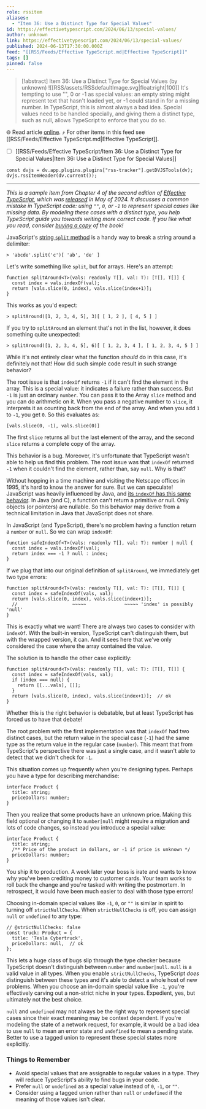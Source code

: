 ```yaml
---
role: rssitem
aliases:
  - "Item 36: Use a Distinct Type for Special Values"
id: https://effectivetypescript.com/2024/06/13/special-values/
author: unknown
link: https://effectivetypescript.com/2024/06/13/special-values/
published: 2024-06-13T17:30:00.000Z
feed: "[[RSS/Feeds/Effective TypeScript.md|Effective TypeScript]]"
tags: []
pinned: false
---
```


> [!abstract] Item 36: Use a Distinct Type for Special Values (by unknown)
> ![[RSS/assets/RSSdefaultImage.svg|float:right|100]] It's tempting to use "", 0 or -1 as special values: an empty string might represent text that hasn't loaded yet, or -1 could stand in for a missing number. In TypeScript, this is almost always a bad idea. Special values need to be handled specially, and giving them a distinct type, such as null, allows TypeScript to enforce that you do so.

🌐 Read article [online](https://effectivetypescript.com/2024/06/13/special-values/). ⤴ For other items in this feed see [[RSS/Feeds/Effective TypeScript.md|Effective TypeScript]].

- [ ] [[RSS/Feeds/Effective TypeScript/Item 36꞉ Use a Distinct Type for Special Values|Item 36꞉ Use a Distinct Type for Special Values]]

~~~dataviewjs
const dvjs = dv.app.plugins.plugins["rss-tracker"].getDVJSTools(dv);
dvjs.rssItemHeader(dv.current());
~~~

- - -

_This is a sample item from Chapter 4 of the second edition of [Effective TypeScript](https://amzn.to/3UjPrsK), which was [released](https://effectivetypescript.com/2024/05/21/second-edition/) in May of 2024. It discusses a common mistake in TypeScript code: using `""`, `0`, or `-1` to represent special cases like missing data. By modeling these cases with a distinct type, you help TypeScript guide you towards writing more correct code. If you like what you read, consider [buying a copy](https://amzn.to/3UjPrsK) of the book!_

JavaScript's [string `split` method](https://developer.mozilla.org/en-US/docs/Web/JavaScript/Reference/Global_Objects/String/split) is a handy way to break a string around a delimiter:

```undefined
> 'abcde'.split('c')[ 'ab', 'de' ]
```

Let's write something like `split`, but for arrays. Here's an attempt:

```
function splitAround<T>(vals: readonly T[], val: T): [T[], T[]] {
  const index = vals.indexOf(val);
  return [vals.slice(0, index), vals.slice(index+1)];
}
```

This works as you'd expect:

```undefined
> splitAround([1, 2, 3, 4, 5], 3)[ [ 1, 2 ], [ 4, 5 ] ]
```

If you try to `splitAround` an element that's not in the list, however, it does something quite unexpected:

```undefined
> splitAround([1, 2, 3, 4, 5], 6)[ [ 1, 2, 3, 4 ], [ 1, 2, 3, 4, 5 ] ]
```

While it's not entirely clear what the function _should_ do in this case, it's definitely not that! How did such simple code result in such strange behavior?

The root issue is that `indexOf` returns `-1` if it can't find the element in the array. This is a special value: it indicates a failure rather than success. But `-1` is just an ordinary `number`. You can pass it to the Array `slice` method and you can do arithmetic on it. When you pass a negative number to `slice`, it interprets it as counting back from the end of the array. And when you add `1` to `-1`, you get `0`. So this evaluates as:

```
[vals.slice(0, -1), vals.slice(0)]
```

The first `slice` returns all but the last element of the array, and the second `slice` returns a complete copy of the array.

This behavior is a bug. Moreover, it's unfortunate that TypeScript wasn't able to help us find this problem. The root issue was that `indexOf` returned `-1` when it couldn't find the element, rather than, say `null`. Why is that?

Without hopping in a time machine and visiting the Netscape offices in 1995, it's hard to know the answer for sure. But we can speculate! JavaScript was heavily influenced by Java, and [its `indexOf` has this same behavior](https://docs.oracle.com/javase/8/docs/api/java/lang/String.html#indexOf-int-). In Java (and C), a function can't return a primitive _or_ null. Only objects (or pointers) are nullable. So this behavior may derive from a technical limitation in Java that JavaScript does not share.

In JavaScript (and TypeScript), there's no problem having a function return a `number` or `null`. So we can wrap `indexOf`:

```
function safeIndexOf<T>(vals: readonly T[], val: T): number | null {
  const index = vals.indexOf(val);
  return index === -1 ? null : index;
}
```

If we plug that into our original definition of `splitAround`, we immediately get two type errors:

```
function splitAround<T>(vals: readonly T[], val: T): [T[], T[]] {
  const index = safeIndexOf(vals, val);
  return [vals.slice(0, index), vals.slice(index+1)];
  //                    ~~~~~              ~~~~~ 'index' is possibly 'null'
}
```

This is exactly what we want! There are always two cases to consider with `indexOf`. With the built-in version, TypeScript can't distinguish them, but with the wrapped version, it can. And it sees here that we've only considered the case where the array contained the value.

The solution is to handle the other case explicitly:

```
function splitAround<T>(vals: readonly T[], val: T): [T[], T[]] {
  const index = safeIndexOf(vals, val);
  if (index === null) {
    return [[...vals], []];
  }
  return [vals.slice(0, index), vals.slice(index+1)];  // ok
}
```

Whether this is the right behavior is debatable, but at least TypeScript has forced us to have that debate!

The root problem with the first implementation was that `indexOf` had two distinct cases, but the return value in the special case (`-1`) had the same type as the return value in the regular case (`number`). This meant that from TypeScript's perspective there was just a single case, and it wasn't able to detect that we didn't check for `-1`.

This situation comes up frequently when you're designing types. Perhaps you have a type for describing merchandise:

```
interface Product {
  title: string;
  priceDollars: number;
}
```

Then you realize that some products have an unknown price. Making this field optional or changing it to `number|null` might require a migration and lots of code changes, so instead you introduce a special value:

```
interface Product {
  title: string;
  /** Price of the product in dollars, or -1 if price is unknown */
  priceDollars: number;
}
```

You ship it to production. A week later your boss is irate and wants to know why you've been crediting money to customer cards. Your team works to roll back the change and you're tasked with writing the postmortem. In retrospect, it would have been much easier to deal with those type errors!

Choosing in-domain special values like `-1`, `0`, or `""` is similar in spirit to turning off `strictNullChecks`. When `strictNullChecks` is off, you can assign `null` or `undefined` to any type:

```
// @strictNullChecks: false
const truck: Product = {
  title: 'Tesla Cybertruck',
  priceDollars: null,  // ok
};
```

This lets a huge class of bugs slip through the type checker because TypeScript doesn't distinguish between `number` and `number|null`. `null` is a valid value in all types. When you enable `strictNullChecks`, TypeScript _does_ distinguish between these types and it's able to detect a whole host of new problems. When you choose an in-domain special value like `-1`, you're effectively carving out a non-strict niche in your types. Expedient, yes, but ultimately not the best choice.

`null` and `undefined` may not always be the right way to represent special cases since their exact meaning may be context dependent. If you're modeling the state of a network request, for example, it would be a bad idea to use `null` to mean an error state and `undefined` to mean a pending state. Better to use a tagged union to represent these special states more explicitly.

### [](#Things-to-Remember "Things to Remember")Things to Remember

- Avoid special values that are assignable to regular values in a type. They will reduce TypeScript's ability to find bugs in your code.
- Prefer `null` or `undefined` as a special value instead of `0`, `-1`, or `""`.
- Consider using a tagged union rather than `null` or `undefined` if the meaning of those values isn't clear.
